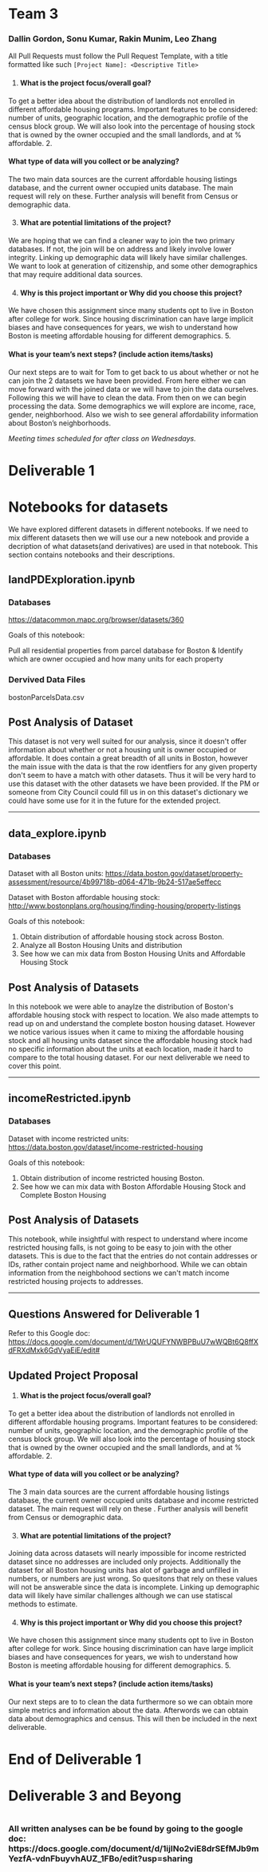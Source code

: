 # Team 3
<h3>Dallin Gordon, Sonu Kumar, Rakin Munim, Leo Zhang </h3>



All Pull Requests must follow the Pull Request Template, with a title formatted like such `[Project Name]: <Descriptive Title>`

1. <h4>What is the project focus/overall goal?</h4> 
To get a better idea about the distribution of landlords not enrolled in different affordable housing programs. Important features to be considered: number of units, geographic location, and the demographic profile of the census block group. We will also look into the percentage of housing stock that is owned by the owner occupied and the small landlords, and at % affordable.
2. <h4>What type of data will you collect or be analyzing?
</h4> The two main data sources are the current affordable housing listings database, and the 
current owner occupied units database.  The main request will rely on these.  Further analysis will benefit from Census or demographic data.  

3. <h4>What are potential limitations of the project?
</h4>We are hoping that we can find a cleaner way to join the two primary databases.  If not,  the join will be on address and likely involve lower integrity.  Linking up demographic data will likely have similar challenges.  We want to look at generation of citizenship, and some other demographics that may require additional data sources.  

4. <h4>Why is this project important or Why did you choose this project?
</h4>We have chosen this assignment since many students opt to live in Boston after college for work. Since housing discrimination can have large implicit biases and have consequences for years, we wish to understand how Boston is meeting affordable housing for different demographics. 
5. <h4>What is your team’s next steps? (include action items/tasks)
</h4>Our next steps are to wait for Tom to get back to us about whether or not he can join the 2 datasets we have been provided. From here either we can move forward with the joined data or we will have to join the data ourselves. Following this we will have to clean the data. From then on we can begin processing the data. Some demographics we will explore are income, race, gender, neighborhood. Also we wish to see general affordability information about Boston’s neighborhoods. 


<i>Meeting times scheduled for after class on Wednesdays.</i>


<h1>Deliverable 1 </h1>

<h1> Notebooks for datasets </h1>
We have explored different datasets in different notebooks. If we need to mix different datasets then we will use our a new notebook and provide a decription of what datasets(and derivatives) are used in that notebook. This section contains notebooks and their descriptions. 


<h2> landPDExploration.ipynb </h2>
<h3> Databases </h3>

https://datacommon.mapc.org/browser/datasets/360

Goals of this notebook: 

Pull all residential properties from parcel database for Boston & Identify which are owner occupied and how many units for each property

<h3> Dervived Data Files </h3>
bostonParcelsData.csv

<h2>Post Analysis of Dataset</h2>
This dataset is not very well suited for our analysis, since it doesn't offer information about whether or not a housing unit is owner occupied or affordable. It does contain a great breadth of all units in Boston, however the main issue with the data is that the row identfiers for any given property don't seem to have a match with other datasets. Thus it will be very hard to use this dataset with the other datasets we have been provided. If the PM or someone from City Council could fill us in on this dataset's dictionary we could have some use for it in the future for the extended project. 

----------
<h2> data_explore.ipynb </h2>
<h3> Databases </h3>

Dataset with all Boston units:
https://data.boston.gov/dataset/property-assessment/resource/4b99718b-d064-471b-9b24-517ae5effecc

Dataset with Boston affordable housing stock:
http://www.bostonplans.org/housing/finding-housing/property-listings


Goals of this notebook: 

1. Obtain distribution of affordable housing stock across 
Boston.
2. Analyze all Boston Housing Units and distribution
3. See how we can mix data from Boston Housing Units and Affordable Housing Stock


<h2>Post Analysis of Datasets</h2>
In this notebook we were able to anaylze the distribution of Boston's affordable housing stock with respect to location. We also made attempts to read up on and understand the complete boston housing dataset. However we notice various issues when it came to mixing the affordable housing stock and all housing units dataset since the affordable housing stock had no specific information about the units at each location, made it hard to compare to the total housing dataset. For our next deliverable we need to cover this point. 




----------
<h2> incomeRestricted.ipynb </h2>
<h3> Databases </h3>

Dataset with income restricted units:
https://data.boston.gov/dataset/income-restricted-housing

Goals of this notebook: 

1. Obtain distribution of income restricted housing
Boston.
3. See how we can mix data with Boston Affordable Housing Stock and Complete Boston Housing


<h2>Post Analysis of Datasets</h2>
This notebook, while insightful with respect to understand where income restricted housing falls, is not going to be easy to join with the other datasets. This is due to the fact that the entries do not contain addresses or IDs, rather contain project name and neighborhood. While we can obtain information from the neighbohood sections we can't match income restricted housing projects to addresses. 


----------
<h2> Questions Answered for Deliverable 1</h2>

Refer to this Google doc:
https://docs.google.com/document/d/1WrUQUFYNWBPBuU7wWQBt6Q8ffXdFRXdMxk6GdVyaEiE/edit#



<h2>Updated Project Proposal </h2>

1. <h4>What is the project focus/overall goal?</h4> 
To get a better idea about the distribution of landlords not enrolled in different affordable housing programs. Important features to be considered: number of units, geographic location, and the demographic profile of the census block group. We will also look into the percentage of housing stock that is owned by the owner occupied and the small landlords, and at % affordable.
2. <h4>What type of data will you collect or be analyzing?
</h4> The 3 main data sources are the current affordable housing listings database, the current owner occupied units database and income restricted dataset.  The main request will rely on these .  Further analysis will benefit from Census or demographic data.  

3. <h4>What are potential limitations of the project?
</h4>Joining data across datasets will nearly impossible for income restricted dataset since no addresses are included only projects. Additionally the dataset for all Boston housing units has alot of garbage and unfilled in numbers, or numbers are just wrong. So quesitons that rely on these values will not be answerable since the data is incomplete.  Linking up demographic data will likely have similar challenges although we can use statiscal methods to estimate. 

4. <h4>Why is this project important or Why did you choose this project?
</h4>We have chosen this assignment since many students opt to live in Boston after college for work. Since housing discrimination can have large implicit biases and have consequences for years, we wish to understand how Boston is meeting affordable housing for different demographics.
5. <h4>What is your team’s next steps? (include action items/tasks)
</h4>Our next steps are to to clean the data furthermore so we can obtain more simple metrics and information about the data. Afterwords we can obtain data about demographics and census. This will then be included in the next deliverable. 

<h1>End of Deliverable 1</h1>

<h1> Deliverable 3 and Beyong <h1>
<h3>All written analyses can be be found by going to the google doc: https://docs.google.com/document/d/1ijlNo2viE8drSEfMJb9mYezfA-vdnFbuyvhAUZ_1FBo/edit?usp=sharing <h3>
